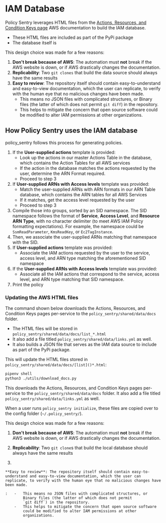 IAM Database
============

Policy Sentry leverages HTML files from the [Actions, Resources, and
Condition Keys
page](https://docs.aws.amazon.com/IAM/latest/UserGuide/reference_policies_actions-resources-contextkeys.html)
AWS documentation to build the IAM database.

-   These HTML files are included as part of the PyPi package
-   The database itself is

This design choice was made for a few reasons:

1.  **Don't break because of AWS**: The automation must **not** break
    if the AWS website is down, or if AWS drastically changes the
    documentation.
2.  **Replicability**: Two `git clones` that build the data source
    should always have the same results
3.  **Easy to review**: The repository itself should contain
    easy-to-understand and easy-to-view documentation, which the user
    can replicate, to verify with the human eye that no malicious
    changes have been made.
    -   This means no JSON files with complicated structures, or Binary
        files (the latter of which does not permit `git diff`) in the
        repository.
    -   This helps to mitigate the concern that open source software
        could be modified to alter IAM permissions at other
        organizations.

How Policy Sentry uses the IAM database
---------------------------------------

policy_sentry follows this process for generating policies.

1.  If the **User-supplied actions** template is provided:
    -   Look up the actions in our master Actions Table in the database,
        which contains the Action Tables for all AWS services
    -   If the action in the database matches the actions requested by
        the user, determine the ARN Format required.
    -   Proceed to step 3
2.  If **User-supplied ARNs with Access levels** template was provided:
    -   Match the user-supplied ARNs with ARN formats in our ARN Table
        database, which contains the ARN tables for all AWS Services
    -   If it matches, get the access level requested by the user
    -   Proceed to step 3
3.  Compile those into groups, sorted by an SID namespace. The SID
    namespace follows the format of **Service**, **Access Level**, and
    **Resource ARN Type**, with no character delimiter (to meet AWS IAM
    Policy formatting expectations). For example, the namespace could be
    `SsmReadParameter`, `KmsReadKey`, or `Ec2TagInstance`.
4.  Then, we associate the user-supplied ARNs matching that namespace
    with the SID.
5.  If **User-supplied actions** template was provided:
    -   Associate the IAM actions requested by the user to the service,
        access level, and ARN type matching the aforementioned SID
        namespace
6.  If the **User-supplied ARNs with Access levels** template was
    provided:
    -   Associate all the IAM actions that correspond to the service,
        access level, and ARN type matching that SID namespace.
7.  Print the policy

### Updating the AWS HTML files

The command shown below downloads the Actions, Resources, and Condition
Keys pages per-service to the `policy_sentry/shared/data/docs` folder.

-   The HTML files will be stored in
    `policy_sentry/shared/data/docs/list_*.html`
-   It also add a file titled `policy_sentry/shared/data/links.yml` as
    well.
-   It also builds a JSON file that serves as the IAM data source to include as part of the PyPi
    package.

This will update the HTML files stored in
`policy_sentry/shared/data/docs/[list]()*.html`:

```bash
pipenv shell
python3 ./utils/download_docs.py
```

This downloads the Actions, Resources, and Condition Keys pages
per-service to the `policy_sentry/shared/data/docs` folder. It also add
a file titled `policy_sentry/shared/data/links.yml` as well.

When a user runs `policy_sentry initialize`, these files are copied over
to the config folder (`~/.policy_sentry/`).

This design choice was made for a few reasons:

1.  **Don't break because of AWS**: The automation must **not** break
    if the AWS website is down, or if AWS drastically changes the
    documentation.

2.  **Replicability**: Two `git clone`s that build the
    local database should always have the same results

3.

    **Easy to review**: The repository itself should contain easy-to-understand and easy-to-view documentation, which the user can replicate, to verify with the human eye that no malicious changes have been made.

    :   -   This means no JSON files with complicated structures, or
            Binary files (the latter of which does not permit
            `git diff`) in the repository.
        -   This helps to mitigate the concern that open source software
            could be modified to alter IAM permissions at other
            organizations.
